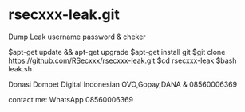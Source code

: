 # rsecxxx-leak.git
Dump Leak username password &amp; cheker 

$apt-get update && apt-get upgrade
$apt-get install git
$git clone https://github.com/RSecxxx/rsecxxx-leak.git
$cd rsecxxx-leak
$bash leak.sh

Donasi
Dompet Digital Indonesian
OVO,Gopay,DANA &
08560006369

contact me:
WhatsApp 08560006369
